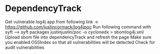 # DependencyTrack
Get vulnerable log4j app from following link -> https://github.com/justincormack/log4jpoc
Run following command with syft --> syft packages justinjustin/poc -o cyclonedx > sbomlog4j.xml
Upload sbom file into dependencyTrack and refresh the page
Make sure you enabled OSSIndex so that all vulnerabilities will be detected
Check for audit vulnerabilities
